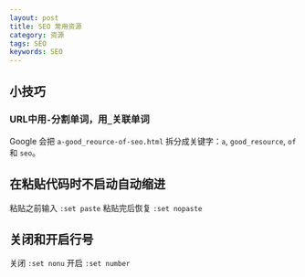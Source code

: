 ```yaml
---
layout: post
title: SEO 常用资源
category: 资源
tags: SEO
keywords: SEO
---
```


## 小技巧

### URL中用`-`分割单词，用`_`关联单词

Google 会把 `a-good_reource-of-seo.html` 拆分成关键字：`a`, `good_resource`, `of` 和 `seo`。

## 在粘贴代码时不启动自动缩进

粘贴之前输入 `:set paste`
粘贴完后恢复 `:set nopaste`

## 关闭和开启行号

关闭 `:set nonu`
开启 `:set number`

